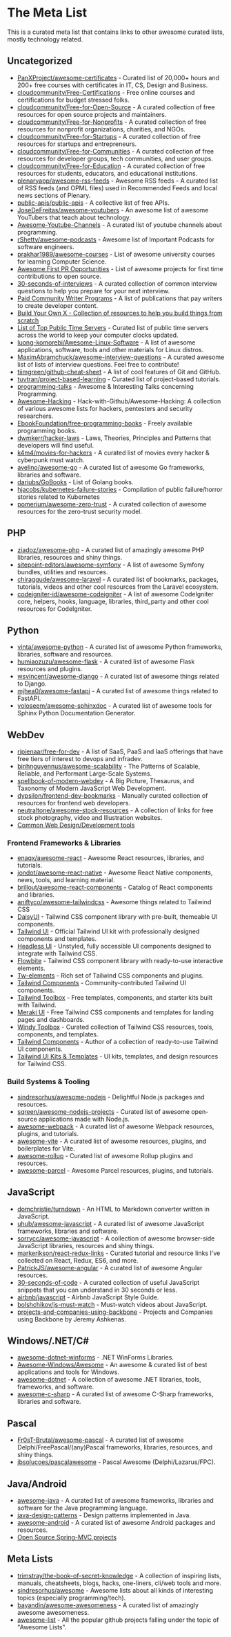 # The Meta List

This is a curated meta list that contains links to other awesome curated lists, mostly technology related.

## Uncategorized
- [PanXProject/awesome-certificates](https://github.com/PanXProject/awesome-certificates) - Curated list of 20,000+ hours and 200+ free courses with certificates in IT, CS, Design and Business.
- [cloudcommunity/Free-Certifications](https://github.com/cloudcommunity/Free-Certifications) - Free online courses and certifications for budget stressed folks.
- [cloudcommunity/Free-for-Open-Source](https://github.com/cloudcommunity/Free-for-Open-Source) - A curated collection of free resources for open source projects and maintainers.
- [cloudcommunity/Free-for-Nonprofits](https://github.com/cloudcommunity/Free-for-Nonprofits) - A curated collection of free resources for nonprofit organizations, charities, and NGOs.
- [cloudcommunity/Free-for-Startups](https://github.com/cloudcommunity/Free-for-Startups) - A curated collection of free resources for startups and entrepreneurs.
- [cloudcommunity/Free-for-Communities](https://github.com/cloudcommunity/Free-for-Communities) - A curated collection of free resources for developer groups, tech communities, and user groups.
- [cloudcommunity/Free-for-Education](https://github.com/cloudcommunity/Free-for-Education) - A curated collection of free resources for students, educators, and educational institutions.
- [plenaryapp/awesome-rss-feeds](https://github.com/plenaryapp/awesome-rss-feeds) - Awesome RSS feeds - A curated list of RSS feeds (and OPML files) used in Recommended Feeds and local news sections of Plenary.
- [public-apis/public-apis](https://github.com/public-apis/public-apis) - A collective list of free APIs.
- [JoseDeFreitas/awesome-youtubers](https://github.com/JoseDeFreitas/awesome-youtubers) - An awesome list of awesome YouTubers that teach about technology.
- [Awesome-Youtube-Channels](https://github.com/epoyraz/Awesome-Youtube-Channels) - A curated list of youtube channels about programming.
- [rShetty/awesome-podcasts](https://github.com/rShetty/awesome-podcasts) - Awesome list of Important Podcasts for software engineers.
- [prakhar1989/awesome-courses](https://github.com/prakhar1989/awesome-courses) - List of awesome university courses for learning Computer Science.
- [Awesome First PR Opportunities](https://github.com/MunGell/awesome-for-beginners) - List of awesome projects for first time contributions to open source.
- [30-seconds-of-interviews](https://github.com/30-seconds/30-seconds-of-interviews) - A curated collection of common interview questions to help you prepare for your next interview.
- [Paid Community Writer Programs](https://github.com/malgamves/CommunityWriterPrograms) - A list of publications that pay writers to create developer content.
- [Build Your Own X - Collection of resources to help you build things from scratch](https://github.com/danistefanovic/build-your-own-x)
- [List of Top Public Time Servers](https://gist.github.com/mutin-sa/eea1c396b1e610a2da1e5550d94b0453) - Curated list of public time servers across the world to keep your computer clocks updated.
- [luong-komorebi/Awesome-Linux-Software](https://github.com/luong-komorebi/Awesome-Linux-Software) - A list of awesome applications, software, tools and other materials for Linux distros.
- [MaximAbramchuck/awesome-interview-questions](https://github.com/MaximAbramchuck/awesome-interview-questions) - A curated awesome list of lists of interview questions. Feel free to contribute!
- [tiimgreen/github-cheat-sheet](https://github.com/tiimgreen/github-cheat-sheet) - A list of cool features of Git and GitHub.
- [tuvtran/project-based-learning](https://github.com/tuvtran/project-based-learning) - Curated list of project-based tutorials.
- [programming-talks](https://github.com/hellerve/programming-talks) - Awesome & Interesting Talks concerning Programming.
- [Awesome-Hacking](https://github.com/Hack-with-Github/Awesome-Hacking) - Hack-with-Github/Awesome-Hacking: A collection of various awesome lists for hackers, pentesters and security researchers.
- [EbookFoundation/free-programming-books](https://github.com/EbookFoundation/free-programming-books) - Freely available programming books.
- [dwmkerr/hacker-laws](https://github.com/dwmkerr/hacker-laws) - Laws, Theories, Principles and Patterns that developers will find useful.
- [k4m4/movies-for-hackers](https://github.com/k4m4/movies-for-hackers) - A curated list of movies every hacker & cyberpunk must watch.
- [avelino/awesome-go](https://github.com/avelino/awesome-go) - A curated list of awesome Go frameworks, libraries and software.
- [dariubs/GoBooks](https://github.com/dariubs/GoBooks) - List of Golang books.
- [hjacobs/kubernetes-failure-stories](https://github.com/hjacobs/kubernetes-failure-stories) - Compilation of public failure/horror stories related to Kubernetes
- [pomerium/awesome-zero-trust](https://github.com/pomerium/awesome-zero-trust) - A curated collection of awesome resources for the zero-trust security model.


## PHP
- [ziadoz/awesome-php](https://github.com/ziadoz/awesome-php) - A curated list of amazingly awesome PHP libraries, resources and shiny things.
- [sitepoint-editors/awesome-symfony](https://github.com/sitepoint-editors/awesome-symfony) - A list of awesome Symfony bundles, utilities and resources.
- [chiraggude/awesome-laravel](https://github.com/chiraggude/awesome-laravel) - A curated list of bookmarks, packages, tutorials, videos and other cool resources from the Laravel ecosystem.
- [codeigniter-id/awesome-codeigniter](https://github.com/codeigniter-id/awesome-codeigniter) - A list of awesome CodeIgniter core, helpers, hooks, language, libraries, third_party and other cool resources for CodeIgniter.

## Python
- [vinta/awesome-python](https://github.com/vinta/awesome-python) - A curated list of awesome Python frameworks, libraries, software and resources.
- [humiaozuzu/awesome-flask](https://github.com/humiaozuzu/awesome-flask) - A curated list of awesome Flask resources and plugins.
- [wsvincent/awesome-django](https://github.com/wsvincent/awesome-django) - A curated list of awesome things related to Django.
- [mjhea0/awesome-fastapi](https://github.com/mjhea0/awesome-fastapi) - A curated list of awesome things related to FastAPI.
- [yoloseem/awesome-sphinxdoc](https://github.com/yoloseem/awesome-sphinxdoc) - A curated list of awesome tools for Sphinx Python Documentation Generator.

## WebDev
- [ripienaar/free-for-dev](https://github.com/ripienaar/free-for-dev) - A list of SaaS, PaaS and IaaS offerings that have free tiers of interest to devops and infradev.
- [binhnguyennus/awesome-scalability](https://github.com/binhnguyennus/awesome-scalability) - The Patterns of Scalable, Reliable, and Performant Large-Scale Systems.
- [spellbook-of-modern-webdev](https://github.com/dexteryy/spellbook-of-modern-webdev) - A Big Picture, Thesaurus, and Taxonomy of Modern JavaScript Web Development.
- [dypsilon/frontend-dev-bookmarks](https://github.com/dypsilon/frontend-dev-bookmarks) - Manually curated collection of resources for frontend web developers.
- [neutraltone/awesome-stock-resources](https://github.com/neutraltone/awesome-stock-resources) - A collection of links for free stock photography, video and Illustration websites.
- [Common Web Design/Development tools](http://www.reddit.com/r/Web_Design/comments/pi4gh/common_Web_Design_development_tools/)

### Frontend Frameworks & Libraries
- [enaqx/awesome-react](https://github.com/enaqx/awesome-react) - Awesome React resources, libraries, and tutorials.
- [jondot/awesome-react-native](https://github.com/jondot/awesome-react-native) - Awesome React Native components, news, tools, and learning material.
- [brillout/awesome-react-components](https://github.com/brillout/awesome-react-components) - Catalog of React components and libraries.
- [aniftyco/awesome-tailwindcss](https://github.com/aniftyco/awesome-tailwindcss) - Awesome things related to Tailwind CSS
- [DaisyUI](https://daisyui.com/) - Tailwind CSS component library with pre-built, themeable UI components.
- [Tailwind UI](https://tailwindui.com/) - Official Tailwind UI kit with professionally designed components and templates.
- [Headless UI](https://headlessui.com/) - Unstyled, fully accessible UI components designed to integrate with Tailwind CSS.
- [Flowbite](https://flowbite.com/) - Tailwind CSS component library with ready-to-use interactive elements.
- [Tw-elements](https://tailwind-elements.com/) - Rich set of Tailwind CSS components and plugins.
- [Tailwind Components](https://tailwindcomponents.com/) - Community-contributed Tailwind UI components.
- [Tailwind Toolbox](https://www.tailwindtoolbox.com/) - Free templates, components, and starter kits built with Tailwind.
- [Meraki UI](https://merakiui.com/) - Free Tailwind CSS components and templates for landing pages and dashboards.
- [Windy Toolbox](https://windytoolbox.com/) - Curated collection of Tailwind CSS resources, tools, components, and templates.
- [Tailwind Components](https://github.com/bradlc/) - Author of a collection of ready-to-use Tailwind UI components.
- [Tailwind UI Kits & Templates](https://github.com/aniftyco/awesome-tailwind) - UI kits, templates, and design resources for Tailwind CSS.

### Build Systems & Tooling
- [sindresorhus/awesome-nodejs](https://github.com/sindresorhus/awesome-nodejs) - Delightful Node.js packages and resources.
- [sqreen/awesome-nodejs-projects](https://github.com/sqreen/awesome-nodejs-projects) - Curated list of awesome open-source applications made with Node.js.
- [awesome-webpack](https://github.com/webpack-contrib/awesome-webpack) - A curated list of awesome Webpack resources, plugins, and tutorials.
- [awesome-vite](https://github.com/vitejs/awesome-vite) - A curated list of awesome resources, plugins, and boilerplates for Vite.
- [awesome-rollup](https://github.com/rollup/awesome) - Curated list of awesome Rollup plugins and resources.
- [awesome-parcel](https://github.com/parkererickson/awesome-parcel) - Awesome Parcel resources, plugins, and tutorials.

## JavaScript
- [domchristie/turndown](https://github.com/domchristie/turndown) - An HTML to Markdown converter written in JavaScript.
- [uhub/awesome-javascript](https://github.com/uhub/awesome-javascript) - A curated list of awesome JavaScript frameworks, libraries and software.
- [sorrycc/awesome-javascript](https://github.com/sorrycc/awesome-javascript) - A collection of awesome browser-side JavaScript libraries, resources and shiny things.
- [markerikson/react-redux-links](https://github.com/markerikson/react-redux-links) - Curated tutorial and resource links I've collected on React, Redux, ES6, and more.
- [PatrickJS/awesome-angular](https://github.com/PatrickJS/awesome-angular) - A curated list of awesome Angular resources.
- [30-seconds-of-code](https://github.com/30-seconds/30-seconds-of-code) - A curated collection of useful JavaScript snippets that you can understand in 30 seconds or less.
- [airbnb/javascript](https://github.com/airbnb/javascript) - Airbnb JavaScript Style Guide.
- [bolshchikov/js-must-watch](https://github.com/bolshchikov/js-must-watch) - Must-watch videos about JavaScript.
- [projects-and-companies-using-backbone](https://github.com/jashkenas/backbone/wiki/projects-and-companies-using-backbone) - Projects and Companies using Backbone by Jeremy Ashkenas.

## Windows/.NET/C#
- [awesome-dotnet-winforms](https://github.com/tbolon/awesome-dotnet-winforms) - .NET WinForms Libraries.
- [Awesome-Windows/Awesome](https://github.com/Awesome-Windows/Awesome) - An awesome & curated list of best applications and tools for Windows.
- [awesome-dotnet](https://github.com/quozd/awesome-dotnet) - A collection of awesome .NET libraries, tools, frameworks, and software.
- [awesome-c-sharp](https://github.com/uhub/awesome-c-sharp) - A curated list of awesome C-Sharp frameworks, libraries and software.

## Pascal
- [Fr0sT-Brutal/awesome-pascal](https://github.com/Fr0sT-Brutal/awesome-pascal) - A curated list of awesome Delphi/FreePascal/(any)Pascal frameworks, libraries, resources, and shiny things.
- [jbsolucoes/pascalawesome](https://github.com/jbsolucoes/pascalawesome) - Pascal Awesome (Delphi/Lazarus/FPC).

## Java/Android
- [awesome-java](https://github.com/akullpp/awesome-java) - A curated list of awesome frameworks, libraries and software for the Java programming language.
- [java-design-patterns](https://github.com/iluwatar/java-design-patterns) - Design patterns implemented in Java.
- [awesome-android](https://github.com/JStumpp/awesome-android) - A curated list of awesome Android packages and resources.
- [Open Source Spring-MVC projects](https://stackoverflow.com/questions/2604655/any-open-source-spring-sample-project-thats-bigger-than-petclinic)

## Meta Lists
- [trimstray/the-book-of-secret-knowledge](https://github.com/trimstray/the-book-of-secret-knowledge) - A collection of inspiring lists, manuals, cheatsheets, blogs, hacks, one-liners, cli/web tools and more.
- [sindresorhus/awesome](https://github.com/sindresorhus/awesome) - Awesome lists about all kinds of interesting topics (especially programming/tech).
- [bayandin/awesome-awesomeness](https://github.com/bayandin/awesome-awesomeness) - A curated list of amazingly awesome awesomeness.
- [awesome-list](https://github.com/topics/awesome-list) - All the popular github projects falling under the topic of "Awesome Lists".








